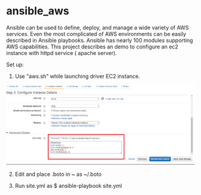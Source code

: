 # ansible_aws
Ansible can be used to define, deploy, and manage a wide variety of AWS services.
Even the most complicated of AWS environments can be easily described in Ansible playbooks.
Ansible has nearly 100 modules supporting AWS capabilities. 
This project describes an demo to configure an ec2 instance with httpd service ( apache server).

Set up:
1. Use "aws.sh" while launching driver EC2 instance.

![ScreenShot](https://github.com/max6746/ansible_aws/blob/master/Screenshot%20(543).png)

2. Edit and place .boto in ~ as ~/.boto

3. Run site.yml as $ ansible-playbook site.yml
